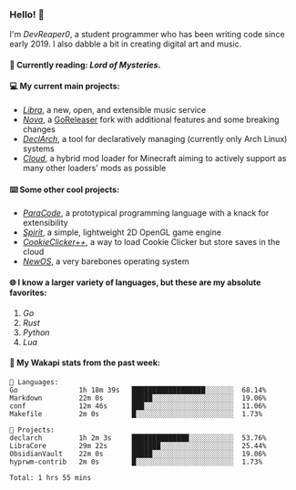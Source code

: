 ### Hello! 👋

I'm _DevReaper0_, a student programmer who has been writing code since early 2019. I also dabble a bit in creating digital art and music.

#### 📖 Currently reading: *Lord of Mysteries*.

#### 💻 My current main projects:

-   _[Libra](https://github.com/LibraMusic)_, a new, open, and extensible music service
-   _[Nova](https://github.com/LibraMusic/Nova)_, a [GoReleaser](https://github.com/goreleaser/goreleaser) fork with additional features and some breaking changes
-   _[DeclArch](https://github.com/DevReaper0/declarch)_, a tool for declaratively managing (currently only Arch Linux) systems
-   _[Cloud](https://github.com/CloudLoaderMC/CloudLoader)_, a hybrid mod loader for Minecraft aiming to actively support as many other loaders' mods as possible

#### ⌨️ Some other cool projects:

-   _[ParaCode](https://github.com/ParaCodeLang/ParaCode)_, a prototypical programming language with a knack for extensibility
-   _[Spirit](https://gitlab.com/DevReaper0/SpiritEngine)_, a simple, lightweight 2D OpenGL game engine
-   _[CookieClicker++](https://github.com/DevReaper0/CookieClickerPlusPlus)_, a way to load Cookie Clicker but store saves in the cloud
-   _[NewOS](https://github.com/DevReaper0/NewOS)_, a very barebones operating system

#### 🌐 I know a larger variety of languages, but these are my absolute favorites:

1. _Go_
2. _Rust_
3. _Python_
4. _Lua_

#### 📡 My Wakapi stats from the past week:

```text
💾 Languages:
Go               1h 18m 39s   ██████████████████░░░░░░░  68.14%
Markdown         22m 0s       █████░░░░░░░░░░░░░░░░░░░░  19.06%
conf             12m 46s      ███░░░░░░░░░░░░░░░░░░░░░░  11.06%
Makefile         2m 0s        █░░░░░░░░░░░░░░░░░░░░░░░░  1.73%

💼 Projects:
declarch         1h 2m 3s     ██████████████░░░░░░░░░░░  53.76%
LibraCore        29m 22s      ███████░░░░░░░░░░░░░░░░░░  25.44%
ObsidianVault    22m 0s       █████░░░░░░░░░░░░░░░░░░░░  19.06%
hyprwm-contrib   2m 0s        █░░░░░░░░░░░░░░░░░░░░░░░░  1.73%

Total: 1 hrs 55 mins
```
